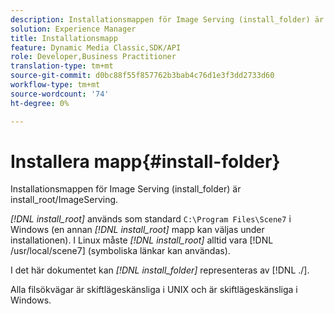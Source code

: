 ```yaml
---
description: Installationsmappen för Image Serving (install_folder) är install_root/ImageServing.
solution: Experience Manager
title: Installationsmapp
feature: Dynamic Media Classic,SDK/API
role: Developer,Business Practitioner
translation-type: tm+mt
source-git-commit: d0bc88f55f857762b3bab4c76d1e3f3dd2733d60
workflow-type: tm+mt
source-wordcount: '74'
ht-degree: 0%

---
```



# Installera mapp{#install-folder}

Installationsmappen för Image Serving (install_folder) är install_root/ImageServing.

*[!DNL install_root]* används som standard  `C:\Program Files\Scene7` i Windows (en annan  *[!DNL install_root]* mapp kan väljas under installationen). I Linux måste *[!DNL install_root]* alltid vara [!DNL /usr/local/scene7] (symboliska länkar kan användas).

I det här dokumentet kan *[!DNL install_folder]* representeras av [!DNL ./].

Alla filsökvägar är skiftlägeskänsliga i UNIX och är skiftlägeskänsliga i Windows.
